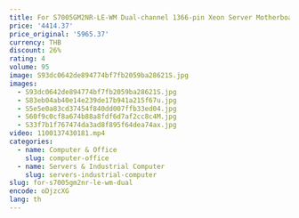 ```yaml
---
title: For S7005GM2NR-LE-WM Dual-channel 1366-pin Xeon Server Motherboard
price: '4414.37'
price_original: '5965.37'
currency: THB
discount: 26%
rating: 4
volume: 95
image: S93dc0642de894774bf7fb2059ba28621S.jpg
images:
  - S93dc0642de894774bf7fb2059ba28621S.jpg
  - S83eb04ab40e14e239de17b941a215f67u.jpg
  - S5e5e0a83cd37454f840dd007ffb33ed04.jpg
  - S60f9c0cf8a674b88a8fdf6d7af2cc8c4M.jpg
  - S33f7b1f767474da3ad8f895f64dea74ax.jpg
video: 1100137430181.mp4
categories:
  - name: Computer & Office
    slug: computer-office
  - name: Servers & Industrial Computer
    slug: servers-industrial-computer
slug: for-s7005gm2nr-le-wm-dual
encode: oDjzcXG
lang: th
---
```

  